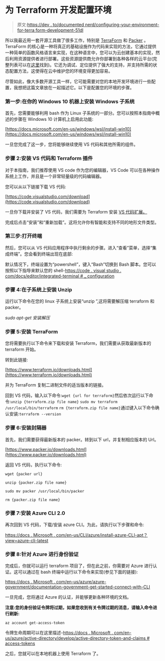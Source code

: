 # 为 Terraform 开发配置环境

> 原文:[https://dev . to/documented nerd/configuring-your-environment-for-terra form-development-51dl](https://dev.to/documentednerd/configuring-your-environment-for-terraform-development-51dl)

所以我最近用一套开源工具做了很多工作，特别是 [TerraForm](https://www.terraform.io/) 和 [Packer](https://www.packer.io/) 。TerraForm 的核心是一种将真正的基础设施作为代码来实现的方法，它通过提供一种简单的函数风格语言来实现，在这种语言中，您可以为云创建基本的实现，然后利用资源提供者进行部署。这些资源提供商允许你部署到各种各样的云平台(完整列表可以在[这里](https://www.terraform.io/docs/providers/)找到)。它还为调试、定位提供了强大的支持，并支持所需的状态配置方法，这使得在云中维护您的环境变得更加容易。

尽管如此，像大多数开源工具一样，它可能需要对您的本地开发环境进行一些配置，我想把这篇文章放在一起描述它。以下是配置您的环境的步骤。

### 第一步:在你的 Windows 10 机器上安装 Windows 子系统

首先，您需要能够利用 bash 作为 Linux 子系统的一部分。您可以按照本指南中概述的步骤在 Windows 10 计算机上启用此功能:

[https://docs.microsoft.com/en-us/windows/wsl/install-win10](https://docs.microsoft.com/en-us/windows/wsl/install-win10)

一旦您完成了这一步，您将能够继续使用 VS 代码和其他所需的组件。

### 步骤 2:安装 VS 代码和 Terraform 插件

对于本指南，我们推荐使用 VS code 作为您的编辑器，VS Code 可以在各种操作系统上工作，并且是一个非常轻量级的代码编辑器。

您可以从以下链接下载 VS 代码:

[https://code.visualstudio.com/download](https://code.visualstudio.com/download)

一旦你下载并安装了 VS 代码，我们需要为 Terraform 安装 [VS 代码扩展。](https://marketplace.visualstudio.com/items?itemName=ms-azuretools.vscode-azureterraform)

完成后点击“安装”和“重新加载”。这将允许你有智能和支持不同的地形文件类型。

### 第三步:打开终端

然后，您可以从 VS 代码应用程序中执行剩余的步骤。进入“查看”菜单，选择“集成终端”。您会看到终端出现在底部:

默认情况下，终端设置为“powershell”，键入“Bash”切换到 Bash 脚本。您可以按照以下指导来默认您的 shell-[https://code . visual studio . com/docs/editor/integrated-terminal # _ configuration](https://code.visualstudio.com/docs/editor/integrated-terminal#_configuration)

### 步骤 4:在子系统上安装 Unzip

运行以下命令在您的 linux 子系统上安装“unzip ”,这将需要解压缩 terraform 和 packer。

*sudo apt-get 安装解压*

### 步骤 5:安装 TerraForm

您将需要执行以下命令来下载和安装 Terraform，我们需要从获取最新版本的 terraform 开始。

转到此链接:

[https://www.terraform.io/downloads.html](https://www.terraform.io/downloads.html)

并为 TerraForm 复制二进制文件的适当版本的链接。

回到 VS 代码，输入以下命令:`wget {url for terraform}`然后依次运行以下命令:`unzip {terraform.zip file name}` `sudo mv terraform /usr/local/bin/terraform` `rm {terraform.zip file name}`通过键入以下命令确认安装:`terraform --version`

### 步骤 6:安装封隔器

首先，我们需要获得最新版本的 packer。转到以下 url，并复制相应版本的 Url。

[https://www.packer.io/downloads.html](https://www.packer.io/downloads.html)

返回 VS 代码，执行以下命令:

`wget {packer url}`

`unzip {packer.zip file name}`

`sudo mv packer /usr/local/bin/packer`

`rm {packer.zip file name}`

### 步骤 7:安装 Azure CLI 2.0

再次回到 VS 代码，下载/安装 azure CLI。为此，请执行以下步骤和命令:

[https://docs . Microsoft . com/en-us/CLI/azure/install-azure-CLI-apt？view=azure-cli-latest](https://docs.microsoft.com/en-us/cli/azure/install-azure-cli-apt?view=azure-cli-latest)

### 步骤 8:针对 Azure 进行身份验证

完成后，你就可以运行 terraform 项目了，但在此之前，你需要对 Azure 进行认证。这可以通过在 bash 终端中运行以下命令来实现(参见下面的链接):

[https://docs . Microsoft . com/en-us/azure/azure-government/documentation-government-get-started-connect-with-CLI](https://docs.microsoft.com/en-us/azure/azure-government/documentation-government-get-started-connect-with-cli)

一旦完成，您将通过 Azure 的认证，并能够更新各种环境的文档。

**注意:您的身份验证令牌将过期，如果您收到有关令牌过期的消息，请输入命令进行刷新:**

`az account get-access-token`

令牌生命周期可以在这里描述-[https://docs . Microsoft . com/en-us/azure/active-directory/develop/active-directory-token-and-claims # access-tokens](https://docs.microsoft.com/en-us/azure/active-directory/develop/active-directory-token-and-claims#access-tokens)

之后，您就可以在本地机器上使用 Terraform 了。